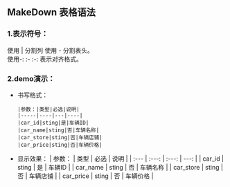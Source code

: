 ## MakeDown 表格语法

### 1.表示符号：

使用 \| 分割列 使用 - 分割表头。  
使用-: :- :-: 表示对齐格式。

### 2.demo演示：

* 书写格式：
  ```
  |参数：|类型|必选|说明|
  |-----|----|---|----|
  |car_id|sting|是|车辆ID|
  |car_name|sting|否|车辆名称|
  |car_store|sting|否|车辆店铺|
  |car_price|sting|否|车辆价格|
  ```
* 显示效果：
  | 参数： | 类型 | 必选 | 说明 |
  | :--- | :---: | :---: | ---: |
  | car\_id | sting | 是 | 车辆ID |
  | car\_name | sting | 否 | 车辆名称 |
  | car\_store | sting | 否 | 车辆店铺 |
  | car\_price | sting | 否 | 车辆价格 |




